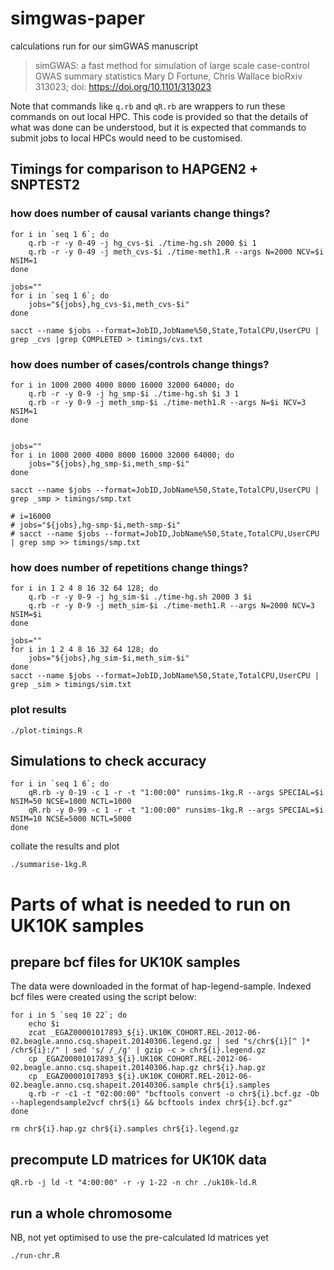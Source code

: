 # simgwas-paper
calculations run for our simGWAS manuscript 

> simGWAS: a fast method for simulation of large scale case-control GWAS summary statistics
> Mary D Fortune, Chris Wallace
> bioRxiv 313023; doi: https://doi.org/10.1101/313023

Note that commands like `q.rb` and `qR.rb` are wrappers to run these commands on out local HPC.  This code is provided so that the details of what was done can be understood, but it is expected that commands to submit jobs to local HPCs would need to be customised.


## Timings for comparison to HAPGEN2 + SNPTEST2

### how does number of causal variants change things?
```{sh}
for i in `seq 1 6`; do
    q.rb -r -y 0-49 -j hg_cvs-$i ./time-hg.sh 2000 $i 1
    q.rb -r -y 0-49 -j meth_cvs-$i ./time-meth1.R --args N=2000 NCV=$i NSIM=1
done

jobs=""
for i in `seq 1 6`; do
    jobs="${jobs},hg_cvs-$i,meth_cvs-$i"
done

sacct --name $jobs --format=JobID,JobName%50,State,TotalCPU,UserCPU | grep _cvs |grep COMPLETED > timings/cvs.txt
```

### how does number of cases/controls change things?
```{sh}
for i in 1000 2000 4000 8000 16000 32000 64000; do
    q.rb -r -y 0-9 -j hg_smp-$i ./time-hg.sh $i 3 1
    q.rb -r -y 0-9 -j meth_smp-$i ./time-meth1.R --args N=$i NCV=3 NSIM=1
done


jobs=""
for i in 1000 2000 4000 8000 16000 32000 64000; do
    jobs="${jobs},hg_smp-$i,meth_smp-$i"
done

sacct --name $jobs --format=JobID,JobName%50,State,TotalCPU,UserCPU | grep _smp > timings/smp.txt

# i=16000
# jobs="${jobs},hg-smp-$i,meth-smp-$i"
# sacct --name $jobs --format=JobID,JobName%50,State,TotalCPU,UserCPU | grep smp >> timings/smp.txt
```

### how does number of repetitions change things?
```{sh}
for i in 1 2 4 8 16 32 64 128; do
    q.rb -r -y 0-9 -j hg_sim-$i ./time-hg.sh 2000 3 $i
    q.rb -r -y 0-9 -j meth_sim-$i ./time-meth1.R --args N=2000 NCV=3 NSIM=$i
done

jobs=""
for i in 1 2 4 8 16 32 64 128; do
    jobs="${jobs},hg_sim-$i,meth_sim-$i"
done
sacct --name $jobs --format=JobID,JobName%50,State,TotalCPU,UserCPU | grep _sim > timings/sim.txt

```

### plot results

```{sh}
./plot-timings.R

```

## Simulations to check accuracy

```{sh}
for i in `seq 1 6`; do
    qR.rb -y 0-19 -c 1 -r -t "1:00:00" runsims-1kg.R --args SPECIAL=$i NSIM=50 NCSE=1000 NCTL=1000
    qR.rb -y 0-99 -c 1 -r -t "1:00:00" runsims-1kg.R --args SPECIAL=$i NSIM=10 NCSE=5000 NCTL=5000
done
```

collate the results and plot

```{sh}
./summarise-1kg.R
```


# Parts of what is needed to run on UK10K samples

## prepare bcf files for UK10K samples
The data were downloaded in the format of hap-legend-sample.  Indexed bcf files were created using the script below:

```{sh}
for i in 5 `seq 10 22`; do
    echo $i
    zcat _EGAZ00001017893_${i}.UK10K_COHORT.REL-2012-06-02.beagle.anno.csq.shapeit.20140306.legend.gz | sed "s/chr${i}[^ ]*  /chr${i}:/" | sed 's/ /_/g' | gzip -c > chr${i}.legend.gz
    cp _EGAZ00001017893_${i}.UK10K_COHORT.REL-2012-06-02.beagle.anno.csq.shapeit.20140306.hap.gz chr${i}.hap.gz
    cp _EGAZ00001017893_${i}.UK10K_COHORT.REL-2012-06-02.beagle.anno.csq.shapeit.20140306.sample chr${i}.samples
    q.rb -r -c1 -t "02:00:00" "bcftools convert -o chr${i}.bcf.gz -Ob  --haplegendsample2vcf chr${i} && bcftools index chr${i}.bcf.gz"
done

rm chr${i}.hap.gz chr${i}.samples chr${i}.legend.gz

```

## precompute LD matrices for UK10K data
```{sh}
qR.rb -j ld -t "4:00:00" -r -y 1-22 -n chr ./uk10k-ld.R
```

## run a whole chromosome
NB, not yet optimised to use the pre-calculated ld matrices yet
```{sh}
./run-chr.R
```
